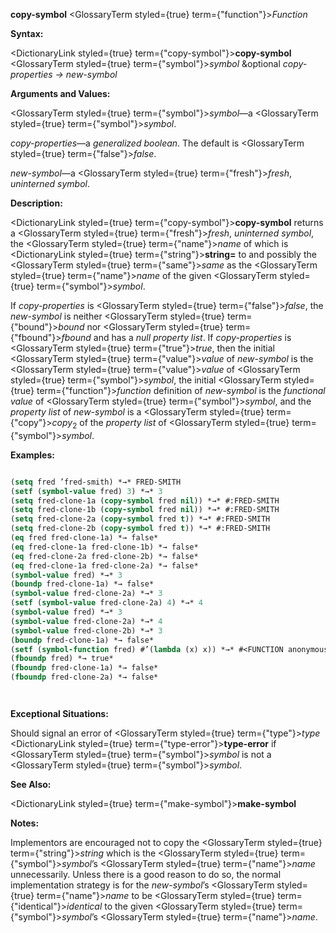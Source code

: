 **copy-symbol** <GlossaryTerm styled={true} term={"function"}><i>Function</i></GlossaryTerm> 



**Syntax:** 



<DictionaryLink styled={true} term={"copy-symbol"}><b>copy-symbol</b></DictionaryLink> <GlossaryTerm styled={true} term={"symbol"}><i>symbol</i></GlossaryTerm> &amp;optional *copy-properties → new-symbol* 



**Arguments and Values:** 



<GlossaryTerm styled={true} term={"symbol"}><i>symbol</i></GlossaryTerm>—a <GlossaryTerm styled={true} term={"symbol"}><i>symbol</i></GlossaryTerm>. 



*copy-properties*—a *generalized boolean*. The default is <GlossaryTerm styled={true} term={"false"}><i>false</i></GlossaryTerm>. 



*new-symbol*—a <GlossaryTerm styled={true} term={"fresh"}><i>fresh</i></GlossaryTerm>, *uninterned symbol*. 



**Description:** 



<DictionaryLink styled={true} term={"copy-symbol"}><b>copy-symbol</b></DictionaryLink> returns a <GlossaryTerm styled={true} term={"fresh"}><i>fresh</i></GlossaryTerm>, *uninterned symbol*, the <GlossaryTerm styled={true} term={"name"}><i>name</i></GlossaryTerm> of which is <DictionaryLink styled={true} term={"string"}><b>string=</b></DictionaryLink> to and possibly the <GlossaryTerm styled={true} term={"same"}><i>same</i></GlossaryTerm> as the <GlossaryTerm styled={true} term={"name"}><i>name</i></GlossaryTerm> of the given <GlossaryTerm styled={true} term={"symbol"}><i>symbol</i></GlossaryTerm>. 



If *copy-properties* is <GlossaryTerm styled={true} term={"false"}><i>false</i></GlossaryTerm>, the *new-symbol* is neither <GlossaryTerm styled={true} term={"bound"}><i>bound</i></GlossaryTerm> nor <GlossaryTerm styled={true} term={"fbound"}><i>fbound</i></GlossaryTerm> and has a *null property list*. If *copy-properties* is <GlossaryTerm styled={true} term={"true"}><i>true</i></GlossaryTerm>, then the initial <GlossaryTerm styled={true} term={"value"}><i>value</i></GlossaryTerm> of *new-symbol* is the <GlossaryTerm styled={true} term={"value"}><i>value</i></GlossaryTerm> of <GlossaryTerm styled={true} term={"symbol"}><i>symbol</i></GlossaryTerm>, the initial <GlossaryTerm styled={true} term={"function"}><i>function</i></GlossaryTerm> definition of *new-symbol* is the *functional value* of <GlossaryTerm styled={true} term={"symbol"}><i>symbol</i></GlossaryTerm>, and the *property list* of *new-symbol* is a <GlossaryTerm styled={true} term={"copy"}><i>copy</i></GlossaryTerm><sub>2</sub> of the *property list* of <GlossaryTerm styled={true} term={"symbol"}><i>symbol</i></GlossaryTerm>. 



**Examples:**
```lisp

(setq fred ’fred-smith) *→* FRED-SMITH 
(setf (symbol-value fred) 3) *→* 3 
(setq fred-clone-1a (copy-symbol fred nil)) *→* #:FRED-SMITH 
(setq fred-clone-1b (copy-symbol fred nil)) *→* #:FRED-SMITH 
(setq fred-clone-2a (copy-symbol fred t)) *→* #:FRED-SMITH 
(setq fred-clone-2b (copy-symbol fred t)) *→* #:FRED-SMITH 
(eq fred fred-clone-1a) *→ false* 
(eq fred-clone-1a fred-clone-1b) *→ false* 
(eq fred-clone-2a fred-clone-2b) *→ false* 
(eq fred-clone-1a fred-clone-2a) *→ false* 
(symbol-value fred) *→* 3 
(boundp fred-clone-1a) *→ false* 
(symbol-value fred-clone-2a) *→* 3 
(setf (symbol-value fred-clone-2a) 4) *→* 4 
(symbol-value fred) *→* 3 
(symbol-value fred-clone-2a) *→* 4 
(symbol-value fred-clone-2b) *→* 3 
(boundp fred-clone-1a) *→ false* 
(setf (symbol-function fred) #’(lambda (x) x)) *→* #<FUNCTION anonymous> 
(fboundp fred) *→ true* 
(fboundp fred-clone-1a) *→ false* 
(fboundp fred-clone-2a) *→ false* 




```
**Exceptional Situations:** 



Should signal an error of <GlossaryTerm styled={true} term={"type"}><i>type</i></GlossaryTerm> <DictionaryLink styled={true} term={"type-error"}><b>type-error</b></DictionaryLink> if <GlossaryTerm styled={true} term={"symbol"}><i>symbol</i></GlossaryTerm> is not a <GlossaryTerm styled={true} term={"symbol"}><i>symbol</i></GlossaryTerm>. 



**See Also:** 



<DictionaryLink styled={true} term={"make-symbol"}><b>make-symbol</b></DictionaryLink> 



**Notes:** 



Implementors are encouraged not to copy the <GlossaryTerm styled={true} term={"string"}><i>string</i></GlossaryTerm> which is the <GlossaryTerm styled={true} term={"symbol"}><i>symbol</i></GlossaryTerm>’s <GlossaryTerm styled={true} term={"name"}><i>name</i></GlossaryTerm> unnecessarily. Unless there is a good reason to do so, the normal implementation strategy is for the *new-symbol*’s <GlossaryTerm styled={true} term={"name"}><i>name</i></GlossaryTerm> to be <GlossaryTerm styled={true} term={"identical"}><i>identical</i></GlossaryTerm> to the given <GlossaryTerm styled={true} term={"symbol"}><i>symbol</i></GlossaryTerm>’s <GlossaryTerm styled={true} term={"name"}><i>name</i></GlossaryTerm>. 



